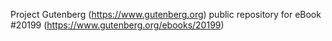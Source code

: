 Project Gutenberg (https://www.gutenberg.org) public repository for eBook #20199 (https://www.gutenberg.org/ebooks/20199)
